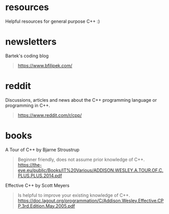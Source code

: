 # resources
Helpful resources for general purpose C++ :)

# newsletters
Bartek's coding blog
> https://www.bfilipek.com/

# reddit
Discussions, articles and news about the C++ programming language or programming in C++.
> https://www.reddit.com/r/cpp/

# books
A Tour of C++ by Bjarne Stroustrup
> Beginner friendly, does not assume prior knowledge of C++.
> https://the-eye.eu/public/Books/IT%20Various/ADDISON.WESLEY.A.TOUR.OF.C.PLUS.PLUS.2014.pdf

Effective C++ by Scott Meyers
> Is helpful to improve your existing knowledge of C++.
> https://doc.lagout.org/programmation/C/Addison.Wesley.Effective.CPP.3rd.Edition.May.2005.pdf
